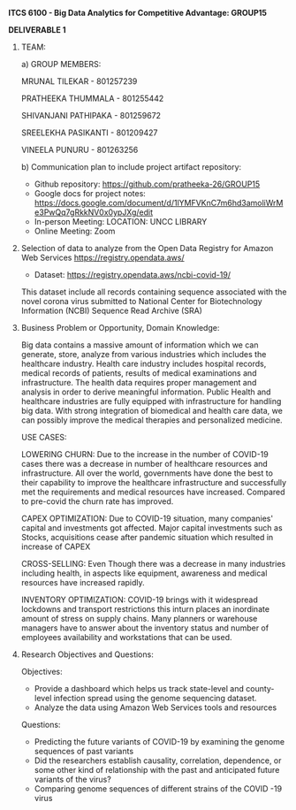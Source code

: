 **ITCS 6100 - Big Data Analytics for Competitive Advantage: GROUP15**

**DELIVERABLE 1**

1) TEAM:

    a) GROUP MEMBERS:
    
    MRUNAL TILEKAR - 801257239
    
    PRATHEEKA THUMMALA - 801255442
    
    SHIVANJANI PATHIPAKA - 801259672
    
    SREELEKHA PASIKANTI - 801209427
    
    VINEELA PUNURU - 801263256
    
    b) Communication plan to include project artifact repository:
    
    - Github repository:  https://github.com/pratheeka-26/GROUP15
    - Google docs for project notes: https://docs.google.com/document/d/1lYMFVKnC7m6hd3amoliWrMe3PwQq7gRkkNV0x0ypJXg/edit
    - In-person Meeting: LOCATION: UNCC LIBRARY
    - Online Meeting: Zoom

2) Selection of data to analyze from the Open Data Registry for Amazon Web Services https://registry.opendata.aws/
   - Dataset: https://registry.opendata.aws/ncbi-covid-19/
  
   This dataset include all records containing sequence associated with the novel corona virus      submitted to National Center for Biotechnology Information (NCBI) Sequence Read Archive (SRA)

3) Business Problem or Opportunity, Domain Knowledge:

    Big data contains a massive amount of information which we can generate, store, analyze from various industries which includes the healthcare industry. Health         care industry includes hospital records, medical records of patients, results of medical examinations and infrastructure. The health data requires proper             management and analysis in order to derive meaningful information. Public Health and healthcare industries are fully equipped with infrastructure for handling big     data. With strong integration of biomedical and health care data, we can possibly improve the medical therapies and personalized medicine.

    USE CASES: 

    LOWERING CHURN: Due to the increase in the number of COVID-19 cases there was a decrease in number of healthcare resources and infrastructure. All over the world,     governments have done the best to their capability to improve the healthcare infrastructure and successfully met the requirements and medical resources have           increased. Compared to pre-covid the churn rate has improved. 

    CAPEX OPTIMIZATION: Due to COVID-19 situation, many companies' capital and investments got affected. Major capital investments such as Stocks, acquisitions cease     after pandemic situation which resulted in increase of CAPEX

    CROSS-SELLING: Even Though there was a decrease in many industries including health, in aspects like equipment, awareness and medical resources have increased         rapidly.

    INVENTORY OPTIMIZATION: COVID-19 brings with it widespread lockdowns and transport restrictions this inturn places an inordinate amount of stress on supply           chains. Many planners or warehouse managers have to answer about the inventory status and number of employees availability and workstations that can be used.

4) Research Objectives and Questions:

   Objectives:
   
    - Provide a dashboard which helps us track state-level and county-level infection spread using the genome sequencing dataset.
    - Analyze the data using Amazon Web Services tools and resources

    Questions:
    
    - Predicting the future variants of COVID-19 by examining the genome sequences of past variants
    - Did the researchers establish causality, correlation, dependence, or some other kind of relationship with the past and anticipated future variants of the virus?
    - Comparing genome sequences of different strains of the COVID -19 virus
